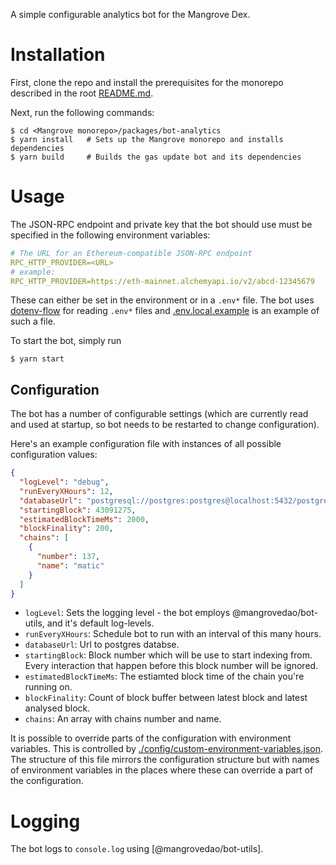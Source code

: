 A simple configurable analytics bot for the Mangrove Dex.

# Installation

First, clone the repo and install the prerequisites for the monorepo described in the root [README.md](../../README.md).

Next, run the following commands:

```shell
$ cd <Mangrove monorepo>/packages/bot-analytics
$ yarn install   # Sets up the Mangrove monorepo and installs dependencies
$ yarn build     # Builds the gas update bot and its dependencies
```

# Usage

The JSON-RPC endpoint and private key that the bot should use must be specified in the following environment variables:

```yaml
# The URL for an Ethereum-compatible JSON-RPC endpoint
RPC_HTTP_PROVIDER=<URL>
# example:
RPC_HTTP_PROVIDER=https://eth-mainnet.alchemyapi.io/v2/abcd-12345679
```

These can either be set in the environment or in a `.env*` file. The bot uses [dotenv-flow](https://github.com/kerimdzhanov/dotenv-flow) for reading `.env*` files and [.env.local.example](.env.local.example) is an example of such a file.

To start the bot, simply run

```shell
$ yarn start
```

## Configuration

The bot has a number of configurable settings (which are currently read and used at startup, so bot needs to be restarted to change configuration).

Here's an example configuration file with instances of all possible configuration values:

```json
{
  "logLevel": "debug",
  "runEveryXHours": 12,
  "databaseUrl": "postgresql://postgres:postgres@localhost:5432/postgres?schema=mangrove",
  "startingBlock": 43091275,
  "estimatedBlockTimeMs": 2000,
  "blockFinality": 200,
  "chains": [
    {
      "number": 137,
      "name": "matic"
    }
  ]
}
```

- `logLevel`: Sets the logging level - the bot employs @mangrovedao/bot-utils, and it's default log-levels.
- `runEveryXHours`: Schedule bot to run with an interval of this many hours.
- `databaseUrl`: Url to postgres databse.
- `startingBlock`: Block number which will be use to start indexing from. Every interaction that happen before this block number will be ignored.
- `estimatedBlockTimeMs`: The estiamted block time of the chain you're running on.
- `blockFinality`: Count of block buffer between latest block and latest analysed block.
- `chains`: An array with chains number and name.

It is possible to override parts of the configuration with environment variables. This is controlled by [./config/custom-environment-variables.json](./config/custom-environment-variables.json). The structure of this file mirrors the configuration structure but with names of environment variables in the places where these can override a part of the configuration.

# Logging

The bot logs to `console.log` using [@mangrovedao/bot-utils].
